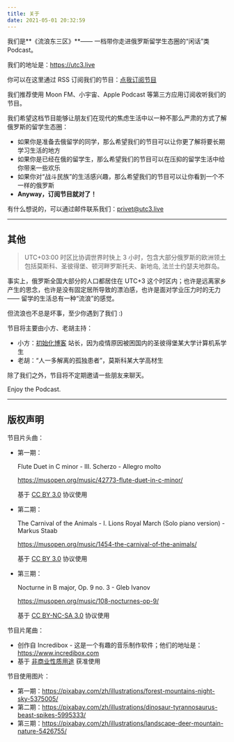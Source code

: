 ```yaml
---
title: 关于
date: 2021-05-01 20:32:59
---
```


我们是**《流浪东三区》**—— 一档带你走进俄罗斯留学生态圈的“闲话”类 Podcast。

我们的地址是：https://utc3.live

你可以在这里通过 RSS 订阅我们的节目：[点我订阅节目](https://utc3.live/feed.rss)

我们推荐使用 Moon FM、小宇宙、Apple Podcast 等第三方应用订阅收听我们的节目。

我们希望这档节目能够让朋友们在现代的焦虑生活中以一种不那么严肃的方式了解俄罗斯的留学生态圈：

- 如果你是准备去俄留学的同学，那么希望我们的节目可以让你更了解将要长期学习生活的地方
- 如果你是已经在俄的留学生，那么希望我们的节目可以在压抑的留学生活中给你带来一些欢乐
- 如果你对“战斗民族”的生活感兴趣，那么希望我们的节目可以让你看到一个不一样的俄罗斯
- **Anyway，订阅节目就对了！**

有什么想说的，可以通过邮件联系我们：privet@utc3.live

---

## 其他

>UTC+03:00 时区比协调世界时快上 3 小时，包含大部分俄罗斯的欧洲领土包括莫斯科、圣彼得堡、顿河畔罗斯托夫、新地岛, 法兰士约瑟夫地群岛。

事实上，俄罗斯全国大部分的人口都居住在 UTC+3 这个时区内；也许是远离家乡产生的思念，也许是没有固定居所导致的漂泊感，也许是面对学业压力时的无力 —— 留学的生活总有一种“流浪”的感觉。

但流浪也不总是坏事，至少你遇到了我们 :)

节目将主要由小方、老胡主持：

- 小方：[初始化博客](https://init.blog) 站长，因为疫情原因被困国内的圣彼得堡某大学计算机系学生
- 老胡：“人一多解离的孤独患者”，莫斯科某大学高材生

除了我们之外，节目将不定期邀请一些朋友来聊天。

Enjoy the Podcast.

---

## 版权声明

节目片头曲：

- 第一期：

  Flute Duet in C minor - III. Scherzo - Allegro molto

  https://musopen.org/music/42773-flute-duet-in-c-minor/

  基于 [CC BY 3.0](https://creativecommons.org/licenses/by/3.0/) 协议使用

- 第二期：

  The Carnival of the Animals - I. Lions Royal March (Solo piano version) - Markus Staab

  https://musopen.org/music/1454-the-carnival-of-the-animals/

  基于 [CC BY 3.0](https://creativecommons.org/licenses/by/3.0/) 协议使用

- 第三期：

  Nocturne in B major, Op. 9 no. 3 - Gleb Ivanov

  https://musopen.org/music/108-nocturnes-op-9/

  基于 [CC BY-NC-SA 3.0](https://creativecommons.org/licenses/by-nc-sa/3.0/) 协议使用

节目片尾曲：

- 创作自 Incredibox - 这是一个有趣的音乐制作软件；他们的地址是：https://www.incredibox.com
- 基于 [非商业性质用途](https://www.incredibox.com/info/faq#flag-property) 获准使用

节目使用图片：

- 第一期：https://pixabay.com/zh/illustrations/forest-mountains-night-sky-5375005/
- 第二期：https://pixabay.com/zh/illustrations/dinosaur-tyrannosaurus-beast-spikes-5995333/
- 第三期：https://pixabay.com/zh/illustrations/landscape-deer-mountain-nature-5426755/


